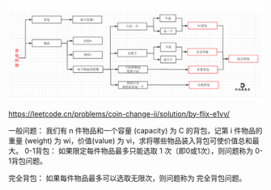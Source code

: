 ![avatar](./1.png)


https://leetcode.cn/problems/coin-change-ii/solution/by-flix-e1vv/

一般问题： 我们有 n 件物品和一个容量 (capacity) 为 C 的背包，记第 
i 件物品的重量 (weight) 为 wi，价值(value) 为 vi，求将哪些物品装入背包可使价值总和最大。
0-1背包： 如果限定每件物品最多只能选取 1 次（即0或1次），则问题称为 0-1背包问题。

完全背包： 如果每件物品最多可以选取无限次，则问题称为 完全背包问题。


